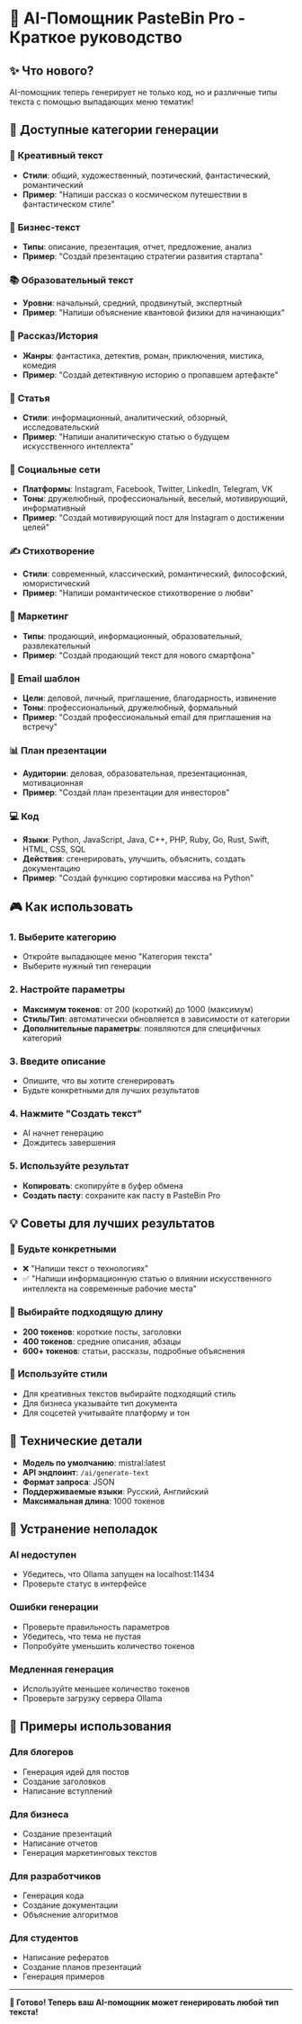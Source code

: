 # 🚀 AI-Помощник PasteBin Pro - Краткое руководство

## ✨ Что нового?

AI-помощник теперь генерирует не только код, но и различные типы текста с помощью выпадающих меню тематик!

## 🎯 Доступные категории генерации

### 🎨 **Креативный текст**
- **Стили**: общий, художественный, поэтический, фантастический, романтический
- **Пример**: "Напиши рассказ о космическом путешествии в фантастическом стиле"

### 💼 **Бизнес-текст**
- **Типы**: описание, презентация, отчет, предложение, анализ
- **Пример**: "Создай презентацию стратегии развития стартапа"

### 📚 **Образовательный текст**
- **Уровни**: начальный, средний, продвинутый, экспертный
- **Пример**: "Напиши объяснение квантовой физики для начинающих"

### 📖 **Рассказ/История**
- **Жанры**: фантастика, детектив, роман, приключения, мистика, комедия
- **Пример**: "Создай детективную историю о пропавшем артефакте"

### 📰 **Статья**
- **Стили**: информационный, аналитический, обзорный, исследовательский
- **Пример**: "Напиши аналитическую статью о будущем искусственного интеллекта"

### 📱 **Социальные сети**
- **Платформы**: Instagram, Facebook, Twitter, LinkedIn, Telegram, VK
- **Тоны**: дружелюбный, профессиональный, веселый, мотивирующий, информативный
- **Пример**: "Создай мотивирующий пост для Instagram о достижении целей"

### ✍️ **Стихотворение**
- **Стили**: современный, классический, романтический, философский, юмористический
- **Пример**: "Напиши романтическое стихотворение о любви"

### 🎯 **Маркетинг**
- **Типы**: продающий, информационный, образовательный, развлекательный
- **Пример**: "Создай продающий текст для нового смартфона"

### 📧 **Email шаблон**
- **Цели**: деловой, личный, приглашение, благодарность, извинение
- **Тоны**: профессиональный, дружелюбный, формальный
- **Пример**: "Создай профессиональный email для приглашения на встречу"

### 📊 **План презентации**
- **Аудитории**: деловая, образовательная, презентационная, мотивационная
- **Пример**: "Создай план презентации для инвесторов"

### 💻 **Код**
- **Языки**: Python, JavaScript, Java, C++, PHP, Ruby, Go, Rust, Swift, HTML, CSS, SQL
- **Действия**: сгенерировать, улучшить, объяснить, создать документацию
- **Пример**: "Создай функцию сортировки массива на Python"

## 🎮 Как использовать

### 1. **Выберите категорию**
   - Откройте выпадающее меню "Категория текста"
   - Выберите нужный тип генерации

### 2. **Настройте параметры**
   - **Максимум токенов**: от 200 (короткий) до 1000 (максимум)
   - **Стиль/Тип**: автоматически обновляется в зависимости от категории
   - **Дополнительные параметры**: появляются для специфичных категорий

### 3. **Введите описание**
   - Опишите, что вы хотите сгенерировать
   - Будьте конкретными для лучших результатов

### 4. **Нажмите "Создать текст"**
   - AI начнет генерацию
   - Дождитесь завершения

### 5. **Используйте результат**
   - **Копировать**: скопируйте в буфер обмена
   - **Создать пасту**: сохраните как пасту в PasteBin Pro

## 💡 Советы для лучших результатов

### 🎯 **Будьте конкретными**
- ❌ "Напиши текст о технологиях"
- ✅ "Напиши информационную статью о влиянии искусственного интеллекта на современные рабочие места"

### 📏 **Выбирайте подходящую длину**
- **200 токенов**: короткие посты, заголовки
- **400 токенов**: средние описания, абзацы
- **600+ токенов**: статьи, рассказы, подробные объяснения

### 🎨 **Используйте стили**
- Для креативных текстов выбирайте подходящий стиль
- Для бизнеса указывайте тип документа
- Для соцсетей учитывайте платформу и тон

## 🔧 Технические детали

- **Модель по умолчанию**: mistral:latest
- **API эндпоинт**: `/ai/generate-text`
- **Формат запроса**: JSON
- **Поддерживаемые языки**: Русский, Английский
- **Максимальная длина**: 1000 токенов

## 🚨 Устранение неполадок

### **AI недоступен**
- Убедитесь, что Ollama запущен на localhost:11434
- Проверьте статус в интерфейсе

### **Ошибки генерации**
- Проверьте правильность параметров
- Убедитесь, что тема не пустая
- Попробуйте уменьшить количество токенов

### **Медленная генерация**
- Используйте меньшее количество токенов
- Проверьте загрузку сервера Ollama

## 🌟 Примеры использования

### **Для блогеров**
- Генерация идей для постов
- Создание заголовков
- Написание вступлений

### **Для бизнеса**
- Создание презентаций
- Написание отчетов
- Генерация маркетинговых текстов

### **Для разработчиков**
- Генерация кода
- Создание документации
- Объяснение алгоритмов

### **Для студентов**
- Написание рефератов
- Создание планов презентаций
- Генерация примеров

---

**🎉 Готово! Теперь ваш AI-помощник может генерировать любой тип текста!**
